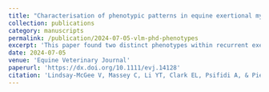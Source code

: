 ```yaml
---
title: "Characterisation of phenotypic patterns in equine exertional myopathy syndrome."
collection: publications
category: manuscripts
permalink: /publication/2024-07-05-vlm-phd-phenotypes
excerpt: 'This paper found two distinct phenotypes within recurrent exertional rhabdomyolsyis syndrome in horses, that clustered based on patterns of clinical signs, indicating potential novel subtypes of the disease.'
date: 2024-07-05
venue: 'Equine Veterinary Journal'
paperurl: 'https://dx.doi.org/10.1111/evj.14128'
citation: 'Lindsay-McGee V, Massey C, Li YT, Clark EL, Psifidi A, & Piercy RJ (2024) Characterisation of phenotypic patterns in equine exertional myopathy syndrome.  <i>Equine Veterinary Journal</i>.'
---
```


